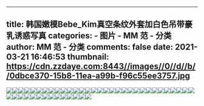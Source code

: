 
---
title: 韩国嫩模Bebe_Kim真空条纹外套加白色吊带豪乳诱惑写真
categories: 
    - 图片
    - MM 范 - 分类
author: MM 范 - 分类
comments: false
date: 2021-03-21 16:46:53
thumbnail: https://cdn.zzdaye.com:8443//images//0//d//b//0dbce370-15b8-11ea-a99b-f96c55ee3757.jpg
---

<div>   
<img src="https://cdn.zzdaye.com:8443//images//0//d//b//0dbce370-15b8-11ea-a99b-f96c55ee3757.jpg" referrerpolicy="no-referrer"><img src="https://cdn.zzdaye.com:8443//images//f//c//d//fcd4bba0-15b7-11ea-a99b-f96c55ee3757.jpg" referrerpolicy="no-referrer"><img src="https://cdn.zzdaye.com:8443//images//f//2//c//f2c9c790-15b7-11ea-a99b-f96c55ee3757.jpg" referrerpolicy="no-referrer"><img src="https://cdn.zzdaye.com:8443//images//8//8//b//88b03830-15b7-11ea-a99b-f96c55ee3757.jpg" referrerpolicy="no-referrer"><img src="https://cdn.zzdaye.com:8443//images//b//f//1//bf19a9b0-15b7-11ea-a99b-f96c55ee3757.jpg" referrerpolicy="no-referrer"><img src="https://cdn.zzdaye.com:8443//images//9//9//c//99cda0d0-15b7-11ea-a99b-f96c55ee3757.jpg" referrerpolicy="no-referrer"><img src="https://cdn.zzdaye.com:8443//images//0//6//8//06844940-15b8-11ea-a99b-f96c55ee3757.jpg" referrerpolicy="no-referrer"><img src="https://cdn.zzdaye.com:8443//images//0//1//1//011a0670-15b8-11ea-a99b-f96c55ee3757.jpg" referrerpolicy="no-referrer"><img src="https://cdn.zzdaye.com:8443//images//b//8//4//b8401f70-15b7-11ea-a99b-f96c55ee3757.jpg" referrerpolicy="no-referrer"><img src="https://cdn.zzdaye.com:8443//images//7//a//d//7ad6fe10-15b7-11ea-a99b-f96c55ee3757.jpg" referrerpolicy="no-referrer"><img src="https://cdn.zzdaye.com:8443//images//d//e//c//decda900-15b7-11ea-a99b-f96c55ee3757.jpg" referrerpolicy="no-referrer"><img src="https://cdn.zzdaye.com:8443//images//b//0//7//b0700030-15b7-11ea-a99b-f96c55ee3757.jpg" referrerpolicy="no-referrer"><img src="https://cdn.zzdaye.com:8443//images//c//9//3//c9373b60-15b7-11ea-a99b-f96c55ee3757.jpg" referrerpolicy="no-referrer"><img src="https://cdn.zzdaye.com:8443//images//d//6//9//d6909720-15b7-11ea-a99b-f96c55ee3757.jpg" referrerpolicy="no-referrer"><img src="https://cdn.zzdaye.com:8443//images//b//b//b//bbbd5f50-15b7-11ea-a99b-f96c55ee3757.jpg" referrerpolicy="no-referrer"><img src="https://cdn.zzdaye.com:8443//images//e//9//6//e96c0370-15b7-11ea-a99b-f96c55ee3757.jpg" referrerpolicy="no-referrer"><img src="https://cdn.zzdaye.com:8443//images//a//5//a//a5ad7bf0-15b7-11ea-a99b-f96c55ee3757.jpg" referrerpolicy="no-referrer"><img src="https://cdn.zzdaye.com:8443//images//d//0//2//d02510f0-15b7-11ea-a99b-f96c55ee3757.jpg" referrerpolicy="no-referrer"><img src="https://cdn.zzdaye.com:8443//images//d//b//7//db73f6b0-15b7-11ea-a99b-f96c55ee3757.jpg" referrerpolicy="no-referrer"><img src="https://cdn.zzdaye.com:8443//images//1//4//a//14abf180-15b8-11ea-a99b-f96c55ee3757.jpg" referrerpolicy="no-referrer"><img src="https://cdn.zzdaye.com:8443//images//a//a//7//aa70f770-15b7-11ea-a99b-f96c55ee3757.jpg" referrerpolicy="no-referrer"><img src="https://cdn.zzdaye.com:8443//images//7//d//3//7d32c860-15b7-11ea-a99b-f96c55ee3757.jpg" referrerpolicy="no-referrer"><img src="https://cdn.zzdaye.com:8443//images//7//9//3//793bc4a0-15b7-11ea-a99b-f96c55ee3757.jpg" referrerpolicy="no-referrer"><img src="https://cdn.zzdaye.com:8443//images//6//f//1//6f1e0be0-15b7-11ea-a99b-f96c55ee3757.jpg" referrerpolicy="no-referrer"><img src="https://cdn.zzdaye.com:8443//images//6//d//0//6d0eb3e0-15b7-11ea-a99b-f96c55ee3757.jpg" referrerpolicy="no-referrer"><img src="https://cdn.zzdaye.com:8443//images//2//d//b//2dbde6c0-15b7-11ea-a99b-f96c55ee3757.jpg" referrerpolicy="no-referrer"><img src="https://cdn.zzdaye.com:8443//images//d//c//5//dc59b840-15b6-11ea-a99b-f96c55ee3757.jpg" referrerpolicy="no-referrer"><img src="https://cdn.zzdaye.com:8443//images//e//7//b//e7baed80-15b6-11ea-a99b-f96c55ee3757.jpg" referrerpolicy="no-referrer"><img src="https://cdn.zzdaye.com:8443//images//f//8//4//f84257b0-15b6-11ea-a99b-f96c55ee3757.jpg" referrerpolicy="no-referrer"><img src="https://cdn.zzdaye.com:8443//images//2//2//0//2203bc10-15b7-11ea-a99b-f96c55ee3757.jpg" referrerpolicy="no-referrer"><img src="https://cdn.zzdaye.com:8443//images//1//e//c//1ececfd0-15b7-11ea-a99b-f96c55ee3757.jpg" referrerpolicy="no-referrer"><img src="https://cdn.zzdaye.com:8443//images//5//a//3//5a36ca00-15b7-11ea-a99b-f96c55ee3757.jpg" referrerpolicy="no-referrer"><img src="https://cdn.zzdaye.com:8443//images//6//7//0//6702d9e0-15b7-11ea-a99b-f96c55ee3757.jpg" referrerpolicy="no-referrer"><img src="https://cdn.zzdaye.com:8443//images//4//f//0//4f0a6060-15b7-11ea-a99b-f96c55ee3757.jpg" referrerpolicy="no-referrer"><img src="https://cdn.zzdaye.com:8443//images//3//7//5//375642e0-15b7-11ea-a99b-f96c55ee3757.jpg" referrerpolicy="no-referrer"><img src="https://cdn.zzdaye.com:8443//images//2//3//6//2369b4b0-15b7-11ea-a99b-f96c55ee3757.jpg" referrerpolicy="no-referrer"><img src="https://cdn.zzdaye.com:8443//images//6//0//f//60f88680-15b7-11ea-a99b-f96c55ee3757.jpg" referrerpolicy="no-referrer"><img src="https://cdn.zzdaye.com:8443//images//4//8//f//48f75a70-15b7-11ea-a99b-f96c55ee3757.jpg" referrerpolicy="no-referrer"><img src="https://cdn.zzdaye.com:8443//images//5//d//9//5d95d380-15b7-11ea-a99b-f96c55ee3757.jpg" referrerpolicy="no-referrer"><img src="https://cdn.zzdaye.com:8443//images//e//d//c//edc45680-15b6-11ea-a99b-f96c55ee3757.jpg" referrerpolicy="no-referrer"><img src="https://cdn.zzdaye.com:8443//images//4//2//a//42a77290-15b7-11ea-a99b-f96c55ee3757.jpg" referrerpolicy="no-referrer"><img src="https://cdn.zzdaye.com:8443//images//0//f//4//0f4e7560-15b7-11ea-a99b-f96c55ee3757.jpg" referrerpolicy="no-referrer"><img src="https://cdn.zzdaye.com:8443//images//1//8//8//1881a710-15b7-11ea-a99b-f96c55ee3757.jpg" referrerpolicy="no-referrer"><img src="https://cdn.zzdaye.com:8443//images//0//4//0//04033920-15b7-11ea-a99b-f96c55ee3757.jpg" referrerpolicy="no-referrer"><img src="https://cdn.zzdaye.com:8443//images//c//5//9//c59c0030-14db-11ea-b655-13bccd4cb416.jpg" referrerpolicy="no-referrer">  
</div>
            